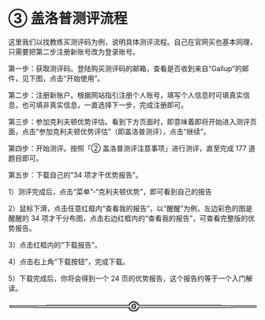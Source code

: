 # ③ 盖洛普测评流程

这里我们以找教练买测评码为例，说明具体测评流程。自己在官网买也基本同理，只需要把第二步注册新账号改为登录账号。

第一步：获取测评码。登陆购买测评码的邮箱，查看是否收到来自“Gallup”的邮件，见下图，点击“开始使用”。

第二步：注册新账户。根据网站指引注册个人账号，填写个人信息时可填真实信息，也可填非真实信息，一直选择下一步，完成注册即可。

第三步：参加克利夫顿优势评估。看到下方页面时，即意味着即将开始进入测评页面，点击“参加克利夫顿优势评估”（即盖洛普测评），点击“继续”。

第四步：开始测评。按照「② 盖洛普测评注意事项」进行测评，直至完成 177 道题目即可。

第五步：下载自己的“34 项才干优势报告”。

1）测评完成后，点击“菜单”-“克利夫顿优势”，即可看到自己的报告

2）鼠标下滑，点击任意红框内“查看我的报告”，以“醒醒”为例，左边彩色的图是醒醒的 34 项才干分布图，点击右边红框内的“查看我的报告”，可查看完整版的优势报告。

3）点击红框内的“下载报告”。

4）点击右上角“下载按钮”，完成下载。

5）下载完成后，你将会得到一个 24 页的优势报告，这个报告约等于一个入门解读。

![](img/6c7de331872a8117bb5e80b7aec8953a.png)